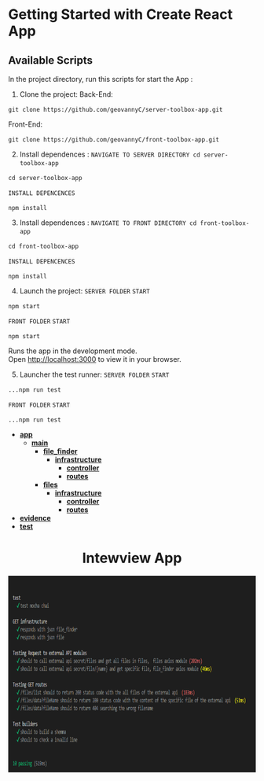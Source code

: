 


# Getting Started with Create React App

## Available Scripts

In the project directory, run this scripts for start the App :

1. Clone the project:
Back-End:
```terminal
git clone https://github.com/geovannyC/server-toolbox-app.git
```
Front-End:
```terminal
git clone https://github.com/geovannyC/front-toolbox-app.git
```

2. Install dependences :
`NAVIGATE TO SERVER DIRECTORY cd server-toolbox-app`
```terminal
cd server-toolbox-app
```
   `INSTALL DEPENCENCES`
```terminal
npm install
```
3. Install dependences :
`NAVIGATE TO FRONT DIRECTORY cd front-toolbox-app`
```terminal
cd front-toolbox-app
```
   `INSTALL DEPENCENCES`
```terminal
npm install
```
4. Launch the project:
`SERVER FOLDER`
   `START`
```terminal
npm start
```
`FRONT FOLDER`
   `START`
```terminal
npm start
```

Runs the app in the development mode.\
Open [http://localhost:3000](http://localhost:3000) to view it in your browser.

5. Launcher the test runner:
`SERVER FOLDER`
   `START`
```terminal
...npm run test
```
`FRONT FOLDER`
   `START`
```terminal
...npm run test
```

- [**app**](app)
    - [**main**](app/main)
        - [**file_finder**](app/main/file_finder)
            - [**infrastructure**](app/main/file_finder/infrastructure)
                - [**controller**](app/main/file_finder/infrastructure/controller)
                - [**routes**](app/main/file_finder/infrastructure/routes)
        - [**files**](app/main/files)
            - [**infrastructure**](app/main/files/infrastructure)
                - [**controller**](app/main/files/infrastructure/controller)
                - [**routes**](app/main/files/infrastructure/routes)
- [**evidence**](evidence)
- [**test**](test)

<div align="center">
	<h1 >Intewview App</h1>
		<img src="./evidence/image1.png" width="800" height="400" alt="Click to see the source">
</div>

